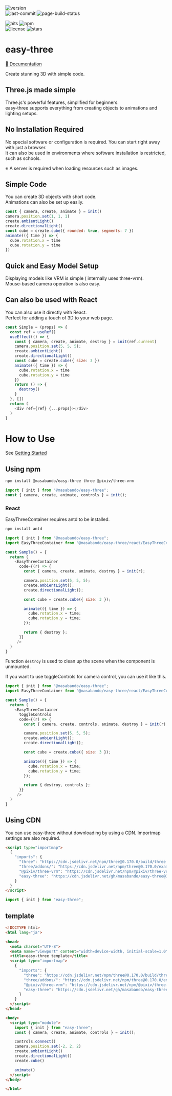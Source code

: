 ![version](https://img.shields.io/github/v/tag/masabando/easy-three?style=flat&label=version)  
![last-commit](https://img.shields.io/github/last-commit/masabando/easy-three?style=flat)
![page-build-status](https://img.shields.io/github/actions/workflow/status/masabando/easy-three/nextjs.yml?style=flat)

![hits](https://img.shields.io/jsdelivr/gh/hm/masabando/easy-three?style=flat)
![npm](https://img.shields.io/npm/dm/%40masabando%2Feasy-three?style=flat&logo=npm)  
![license](https://img.shields.io/github/license/masabando/easy-three?style=flat)
![stars](https://img.shields.io/github/stars/masabando/easy-three?style=flat&logo=github)

# easy-three

[&#x1f389; Documentation](https://masabando.github.io/easy-three/)

Create stunning 3D with simple code.

## Three.js made simple
Three.js's powerful features, simplified for beginners.  
easy-three supports everything from creating objects to animations and lighting setups.

## No Installation Required
No special software or configuration is required. You can start right away with just a browser.  
It can also be used in environments where software installation is restricted, such as schools.

※ A server is required when loading resources such as images.

## Simple Code
You can create 3D objects with short code.  
Animations can also be set up easily.

```js
const { camera, create, animate } = init()
camera.position.set(1, 1, 1)
create.ambientLight()
create.directionalLight()
const cube = create.cube({ rounded: true, segments: 7 })
animate(({ time }) => {
  cube.rotation.x = time
  cube.rotation.y = time
})
```

## Quick and Easy Model Setup
Displaying models like VRM is simple ( internally uses three-vrm).  
Mouse-based camera operation is also easy.

## Can also be used with React
You can also use it directly with React.  
Perfect for adding a touch of 3D to your web page.

```js
const Simple = (props) => {
  const ref = useRef()
  useEffect(() => {
    const { camera, create, animate, destroy } = init(ref.current)
    camera.position.set(5, 5, 5);
    create.ambientLight()
    create.directionalLight()
    const cube = create.cube({ size: 3 })
    animate(({ time }) => {
      cube.rotation.x = time
      cube.rotation.y = time
    })
    return () => {
      destroy()
    }
  }, [])
  return (
    <div ref={ref} {...props}></div>
  )
}
```

# How to Use

See [Getting Started](https://masabando.github.io/easy-three/getting-started/)


## Using npm

```bash
npm install @masabando/easy-three three @pixiv/three-vrm
```

```js
import { init } from "@masabando/easy-three";
const { camera, create, animate, controls } = init();
```

### React
EasyThreeContainer requires antd to be installed.
```bash
npm install antd
```

```js
import { init } from "@masabando/easy-three";
import EasyThreeContainer from "@masabando/easy-three/react/EasyThreeContainer";

const Sample() = {
  return (
    <EasyThreeContainer
      code={(r) => {
        const { camera, create, animate, destroy } = init(r);

        camera.position.set(5, 5, 5);
        create.ambientLight();
        create.directionalLight();

        const cube = create.cube({ size: 3 });

        animate(({ time }) => {
          cube.rotation.x = time;
          cube.rotation.y = time;
        });

        return { destroy };
      }}
     />
  )
}
```
Function `destroy` is used to clean up the scene when the component is unmounted.

If you want to use toggleControls for camera control, you can use it like this.
```js
import { init } from "@masabando/easy-three";
import EasyThreeContainer from "@masabando/easy-three/react/EasyThreeContainer";

const Sample() = {
  return (
    <EasyThreeContainer
      toggleControls
      code={(r) => {
        const { camera, create, controls, animate, destroy } = init(r);

        camera.position.set(5, 5, 5);
        create.ambientLight();
        create.directionalLight();

        const cube = create.cube({ size: 3 });

        animate(({ time }) => {
          cube.rotation.x = time;
          cube.rotation.y = time;
        });

        return { destroy, controls };
      }}
     />
  )
}
```


## Using CDN

You can use easy-three without downloading by using a CDN.
Importmap settings are also required.
```html
<script type="importmap">
  {
    "imports": {
      "three": "https://cdn.jsdelivr.net/npm/three@0.170.0/build/three.module.js",
      "three/addons/": "https://cdn.jsdelivr.net/npm/three@0.170.0/examples/jsm/",
      "@pixiv/three-vrm": "https://cdn.jsdelivr.net/npm/@pixiv/three-vrm@3/lib/three-vrm.module.min.js",
      "easy-three": "https://cdn.jsdelivr.net/gh/masabando/easy-three@1.0.0/dist/easy-three.js"
    }
  }
</script>
```

```js
import { init } from "easy-three";
```

## template
```html
<!DOCTYPE html>
<html lang="ja">

<head>
  <meta charset="UTF-8">
  <meta name="viewport" content="width=device-width, initial-scale=1.0">
  <title>easy-three template</title>
  <script type="importmap">
    {
      "imports": {
        "three": "https://cdn.jsdelivr.net/npm/three@0.170.0/build/three.module.js",
        "three/addons/": "https://cdn.jsdelivr.net/npm/three@0.170.0/examples/jsm/",
        "@pixiv/three-vrm": "https://cdn.jsdelivr.net/npm/@pixiv/three-vrm@3/lib/three-vrm.module.min.js",
        "easy-three": "https://cdn.jsdelivr.net/gh/masabando/easy-three@1.0.0/dist/easy-three.js"
      }
    }
  </script>
</head>

<body>
  <script type="module">
    import { init } from "easy-three";
    const { camera, create, animate, controls } = init();

    controls.connect()
    camera.position.set(-2, 2, 2)
    create.ambientLight()
    create.directionalLight()
    create.cube()

    animate()
  </script>
</body>

</html>
```